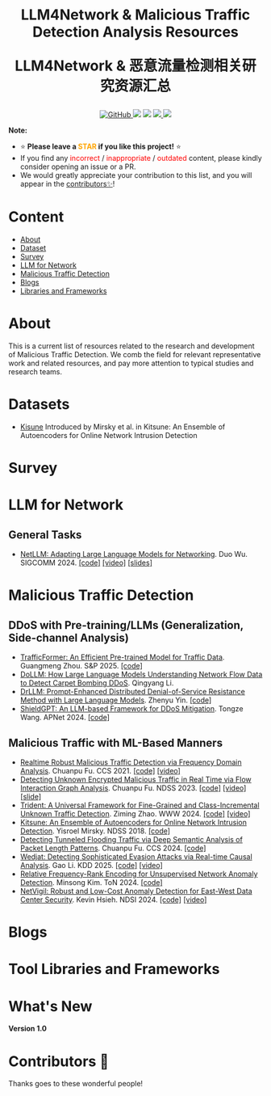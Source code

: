 <!--
Copyright (c) 2024 Mingxin Yang

Permission is hereby granted, free of charge, to any person obtaining a copy
of this software and associated documentation files (the "Software"), to deal
in the Software without restriction, including without limitation the rights
to use, copy, modify, merge, publish, distribute, sublicense, and/or sell
copies of the Software, and to permit persons to whom the Software is
furnished to do so, subject to the following conditions:

The above copyright notice and this permission notice shall be included in all
copies or substantial portions of the Software.

THE SOFTWARE IS PROVIDED "AS IS", WITHOUT WARRANTY OF ANY KIND, EXPRESS OR
IMPLIED, INCLUDING BUT NOT LIMITED TO THE WARRANTIES OF MERCHANTABILITY,
FITNESS FOR A PARTICULAR PURPOSE AND NONINFRINGEMENT. IN NO EVENT SHALL THE
AUTHORS OR COPYRIGHT HOLDERS BE LIABLE FOR ANY CLAIM, DAMAGES OR OTHER
LIABILITY, WHETHER IN AN ACTION OF CONTRACT, TORT OR OTHERWISE, ARISING FROM,
OUT OF OR IN CONNECTION WITH THE SOFTWARE OR THE USE OR OTHER DEALINGS IN THE
SOFTWARE.
-->

<!-- <h3 align="center">
    <img src="https://github.com/ymx10086/MTD-Resource/blob/main/ETA.png">
</h3> -->

<h1 align="center">
    <p>LLM4Network & Malicious Traffic Detection Analysis Resources</p>
    <p>LLM4Network & 恶意流量检测相关研究资源汇总</p>
</h1>

<p align="center">
    <a href="https://github.com/ymx10086/MTD-Resource/blob/main/LICENSE">
        <img alt="GitHub" src="https://img.shields.io/github/license/ymx10086/MTD-Resource.svg">
    </a>
    <img src="https://img.shields.io/github/stars/ymx10086/MTD-Resource">
    <img src="https://img.shields.io/github/forks/ymx10086/MTD-Resource">
    <a href="https://github.com/ymx10086/MTD-Resource/graphs/traffic">
    <img src="https://api.visitorbadge.io/api/visitors?path=https%3A%2F%2Fgithub.com%2Flinwhitehat%2FMTD-Resource&label=visitor%20%20%20&labelColor=%23697689&countColor=%232ccce4&style=flat">
    </a>
    <a href="https://github.com/ymx10086/MTD-Resource#contributors-"><img src="https://img.shields.io/badge/Contributors-1-orange.svg"></a>
</p>

**Note:**
- ⭐ **Please leave a <font color='orange'>STAR</font> if you like this project!** ⭐
- If you find any <font color='red'>incorrect</font> / <font color='red'>inappropriate</font> / <font color='red'>outdated</font> content, please kindly consider opening an issue or a PR. 
- We would greatly appreciate your contribution to this list, and you will appear in the [contributors✨](#contributors-)!

# Content
- [About](#about)
- [Dataset](#datasets)
- [Survey](#survey)
- [LLM for Network](#LLM-for-Network)
- [Malicious Traffic Detection](#Malicious-Traffic-Detection)
- [Blogs](#blogs)
- [Libraries and Frameworks](#tool-libraries-and-frameworks)
<!--
- [Ethereum](#ethereum)
-->

# About
This is a current list of resources related to the research and development of Malicious Traffic Detection. We comb the field for relevant representative work and related resources, and pay more attention to typical studies and research teams.

# Datasets
- [Kisune](https://paperswithcode.com/dataset/kitsune-network-attack-dataset) Introduced by Mirsky et al. in Kitsune: An Ensemble of Autoencoders for Online Network Intrusion Detection

# Survey

# LLM for Network

## General Tasks
- [NetLLM: Adapting Large Language Models for Networking](https://dl.acm.org/doi/10.1145/3651890.3672268). Duo Wu. SIGCOMM 2024. [[code]](https://github.com/duowuyms/NetLLM) [[video]](https://www.bilibili.com/video/BV11sDUYmEDH/?vd_source=80d0ce9c94b3b5bd62a09a87188a643d) [[slides]](https://duowuyms.github.io/pdf/sigcomm_2024_NetLLM.pptx)

# Malicious Traffic Detection

## DDoS with Pre-training/LLMs (Generalization, Side-channel Analysis)

- [TrafficFormer: An Efficient Pre-trained Model for Traffic Data](http://www.thucsnet.com/wp-content/papers/guangmeng_sp2025.pdf). Guangmeng Zhou. S&P 2025. [[code]](https://github.com/IDP-code/TrafficFormer)
- [DoLLM: How Large Language Models Understanding Network Flow Data to Detect Carpet Bombing DDoS](https://arxiv.org/pdf/2405.07638). Qingyang Li.
- [DrLLM: Prompt-Enhanced Distributed Denial-of-Service Resistance Method with Large Language Models](https://arxiv.org/pdf/2409.10561). Zhenyu Yin. [[code]](https://github.com/liuup/DrLLM)
- [ShieldGPT: An LLM-based Framework for DDoS Mitigation](https://dl.acm.org/doi/epdf/10.1145/3663408.3663424). Tongze Wang. APNet 2024. [[code]](https://github.com/wangtz19/ShieldGPT)

## Malicious Traffic with ML-Based Manners

- [Realtime Robust Malicious Traffic Detection via Frequency Domain Analysis](https://arxiv.org/pdf/2106.14707). Chuanpu Fu. CCS 2021. [[code]](https://github.com/fuchuanpu/Whisper) [[video]](https://dl.acm.org/doi/10.1145/3460120.3484585)
- [Detecting Unknown Encrypted Malicious Traffic in Real Time via Flow Interaction Graph Analysis](https://www.ndss-symposium.org/wp-content/uploads/2023/02/ndss2023_s80_paper.pdf). Chuanpu Fu. NDSS 2023. [[code]](https://github.com/fuchuanpu/HyperVision) [[video]](https://www.youtube.com/watch?v=FuKrs4dt6aw) [[slide]](https://www.ndss-symposium.org/wp-content/uploads/2024/10/2023-80-slides.pdf)
- [Trident: A Universal Framework for Fine-Grained and Class-Incremental Unknown Traffic Detection](https://dl.acm.org/doi/pdf/10.1145/3589334.3645407). Ziming Zhao. WWW 2024. [[code]](https://github.com/Secbrain/Trident) [[video]](https://dl.acm.org/doi/abs/10.1145/3589334.3645407?download=true)
- [Kitsune: An Ensemble of Autoencoders for Online  Network Intrusion Detection](https://www.ndss-symposium.org/wp-content/uploads/2018/02/ndss2018_03A-3_Mirsky_paper.pdf). 
Yisroel Mirsky. NDSS 2018. [[code]](https://github.com/ymirsky/Kitsune-py)
- [Detecting Tunneled Flooding Traffic via Deep Semantic Analysis of Packet Length Patterns](https://dl.acm.org/doi/pdf/10.1145/3658644.3670353). Chuanpu Fu. CCS 2024. [[code]](https://github.com/fuchuanpu/Exosphere)
- [Wedjat: Detecting Sophisticated Evasion Attacks via Real-time Causal Analysis](https://doi.org/10.1145/3690624.3709218). Gao Li. KDD 2025. [[code]](https://github.com/cimeguy/Wedjat) [[video]](https://www.youtube.com/watch?v=Y3aEviafeaU)
- [Relative Frequency-Rank Encoding for Unsupervised Network Anomaly Detection](https://dl.acm.org/doi/pdf/10.1109/TNET.2024.3391396). Minsong Kim. ToN 2024. [[code]](https://github.com/kmuinfosec/RFRE)
- [NetVigil: Robust and Low-Cost Anomaly Detection for East-West Data Center Security](https://www.usenix.org/system/files/nsdi24-hsieh.pdf).  Kevin Hsieh. NDSI 2024. [[code]](https://github.com/microsoft/Yatesbury) [[video]](https://www.youtube.com/watch?v=gj_jpAWd-xY)
<!--

# Ethereum
* [A Flexible Sharding Blockchain Protocol Based on Cross-Shard Byzantine Fault Tolerance](https://ieeexplore.ieee.org/abstract/document/10100734). Yizhong Liu. TIFS 2023.
* [Secure and Scalable Cross-Domain Data Sharing in Zero-Trust Cloud-Edge-End Environment Based on Sharding Blockchain](https://ieeexplore.ieee.org/abstract/document/10246351). Yizhong Liu. TDSC 2023.
* [TGC: Transaction Graph Contrast Network for Ethereum Phishing Scam Detection](https://dl.acm.org/doi/abs/10.1145/3627106.3627109). Sijia Li. ACSAC 2023.
* [TTAGN: Temporal transaction aggregation graph network for ethereum phishing scams detection](https://dl.acm.org/doi/abs/10.1145/3485447.3512226). Sijia Li. WWW 2022.
-->

# Blogs

<!--
https://dilidonglong.com/2019/04/26/tshark%E4%BD%BF%E7%94%A8%E6%96%B9%E6%B3%95/
-->

# Tool Libraries and Frameworks

# What's New
**Version 1.0**

# Contributors 🌟

Thanks goes to these wonderful people!

<table>
  <!-- <tr>
    <td align="center"><a href="https://linwhitehat.github.io/"><img src="https://avatars3.githubusercontent.com/u/20349381?v=4?s=100" width="100px;" alt=""/><br /><sub><b>Xinjie Lin</b></sub></a><br /><a href="#ideas-XinjieLin" title="Ideas, Planning, & Feedback">🎯</a> <a href="https://github.com/ymx10086/MTD-Resource/commits?author=linwhitehat" title="Documentation">📝</a> <a href="#maintenance-XinjieLin" title="Maintenance">📔</a></td>
    <td align="center"><a href="https://github.com/CuiTianyu961030"><img src="https://avatars.githubusercontent.com/u/43595189?v=4" width="100px;" alt=""/><br /><sub><b>Tianyu Cui</b></sub></a><br /><a href="#ideas-TianyuCui" title="Ideas, Planning, & Feedback">🎯</a> </td>
    <td align="center"><a href="https://github.com/jmhIcoding"><img src="https://avatars.githubusercontent.com/u/19209689?v=4" width="100px;" alt=""/><br /><sub><b>Minghao Jiang</b></sub></a><br /><a href="#ideas-MinghaoJiang" title="Ideas, Planning, & Feedback">🎯</a> </td>
    <td align="center"><a href="https://github.com/GuanZH95"><img src="https://avatars.githubusercontent.com/u/30852909?v=4" width="100px;" alt=""/><br /><sub><b>Zhong Guan</b></sub></a><br /><a href="#ideas-ZhongGuan" title="Ideas, Planning, & Feedback">🎯</a> <a href="https://github.com/ymx10086/MTD-Resource/commits?author=GuanZH95" title="Documentation">📝</a></td>
    <td align="center"><a href="https://github.com/wayneowen7"><img src="https://avatars.githubusercontent.com/u/29433723?v=4" width="100px;" alt=""/><br /><sub><b>Wei Cai</b></sub></a><br /><a href="#ideas-WeiCai" title="Ideas, Planning, & Feedback">🎯</a> </td>
    <td align="center"><a href="https://github.com/XiyuanZhang971118"><img src="https://avatars.githubusercontent.com/u/155507014?v=4" width="100px;" alt=""/><br /><sub><b>Xiyuan Zhang</b></sub></a><br /><a href="#ideas-XiyuanZhang" title="Ideas, Planning, & Feedback">🎯</a> <a href="https://github.com/ymx10086/MTD-Resource/commits?author=XiyuanZhang971118" title="Documentation">📝</a></td>
  </tr> -->
</table>
